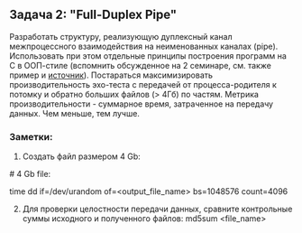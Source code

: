 ## Задача 2: "Full-Duplex Pipe"
Разработать структуру, реализующую дуплексный канал межпроцессного взаимодействия на неименованных каналах (pipe). Использовать при этом отдельные принципы построения программ на C в ООП-стиле (вспомнить обсужденное на 2 семинаре, см. также пример и [источник](https://lwn.net/Articles/444910/)). 
Постараться максимизировать производительность эхо-теста с передачей от процесса-родителя к потомку и обратно больших файлов (> 4Гб) по частям.
Метрика производительности - суммарное время, затраченное на передачу данных. Чем меньше, тем лучше.

### Заметки:
1. Создать файл размером 4 Gb:
   
\# 4 Gb file:

time dd if=/dev/urandom of=<output_file_name> bs=1048576 count=4096

2. Для проверки целостности передачи данных, сравните контрольные суммы исходного и полученного файлов:
md5sum <file_name>
